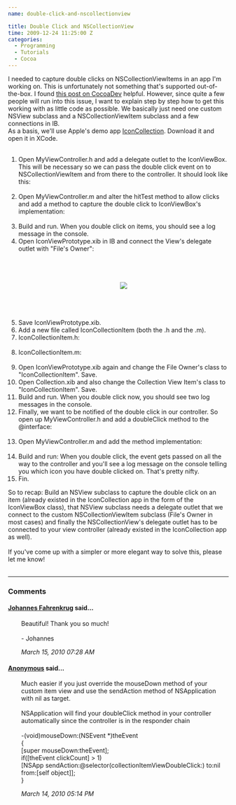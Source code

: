 ```yaml
---
name: double-click-and-nscollectionview

title: Double Click and NSCollectionView
time: 2009-12-24 11:25:00 Z
categories:
  - Programming
  - Tutorials
  - Cocoa
---
```


I needed to capture double clicks on NSCollectionViewItems in an app I'm working on. This is unfortunately not something that's supported out-of-the-box. I found <a href="http://www.cocoadev.com/index.pl?NSCollectionView">this post on CocoaDev</a> helpful. However, since quite a few people will run into this issue, I want to explain step by step how to get this working with as little code as possible. We basically just need one custom NSView subclass and a NSCollectionViewItem subclass and a few connections in IB.<br />
As a basis, we'll use Apple's demo app <a href="http://developer.apple.com/mac/library/samplecode/IconCollection/index.html">IconCollection</a>. Download it and open it in XCode.<br />
<br />

<ol><li>Open MyViewController.h and add a delegate outlet to the IconViewBox. This will be necessary so we can pass the double click event on to NSCollectionViewItem and from there to the controller. It should look like this:<br />
<script src="http://gist.github.com/263135.js?file=gistfile1.m">
</script><br />
</li>
<li>Open MyViewController.m and alter the hitTest method to allow clicks and add a method to capture the double click to IconViewBox's implementation: <br />
<script src="http://gist.github.com/263141.js?file=gistfile1.m">
</script><br />
</li>
<li>Build and run. When you double click on items, you should see a log message in the console. </li>
<li>Open IconViewPrototype.xib in IB and connect the View's delegate outlet with "File's Owner":<br />
<br />
<br />
<br />
<br />
<div class="separator" style="clear: both; text-align: center;"><a href="http://2.bp.blogspot.com/_-dK4R3d1lbc/SzNH2g8C91I/AAAAAAAAA5Y/YnwePdF7vP4/s1600-h/Screen+shot+2009-12-24+at+11.50.34.png" imageanchor="1" style="margin-left: 1em; margin-right: 1em;"><img border="0" src="/assets/archived_posts/Screen+shot+2009-12-24+at+11.50.34_2a364636.png" /></a><br />
</div><br />
<br />
<br />
<br />
</li>
<li>Save IconViewPrototype.xib. </li>
<li>Add a new file called IconCollectionItem (both the .h and the .m).</li>
<li>IconCollectionItem.h:<br />
<script src="http://gist.github.com/263145.js?file=IconCollectionItem.h">
</script><br />
</li>
<li>IconCollectionItem.m:<br />
<script src="http://gist.github.com/263146.js?file=IconCollectionItem.m">
</script><br />
</li>
<li>Open IconViewPrototype.xib again and change the File Owner's class to "IconCollectionItem". Save. </li>
<li>Open Collection.xib and also change the Collection View Item's class to "IconCollectionItem". Save.</li>
<li>Build and run. When you double click now, you should see two log messages in the console.</li>
<li>Finally, we want to be notified of the double click in our controller. So open up MyViewController.h and add a doubleClick method to the @interface:<br />
<script src="http://gist.github.com/263149.js?file=gistfile1.m">
</script><br />
</li>
<li>Open MyViewController.m and add the method implementation: <br />
<script src="http://gist.github.com/263150.js?file=gistfile1.m">
</script><br />
</li>
<li>Build and run: When you double click, the event gets passed on all the way to the controller and you'll see a log message on the console telling you which icon you have double clicked on. That's pretty nifty. </li>
<li>Fin.</li>
</ol><div>So to recap: Build an NSView subclass to capture the double click on an item (already existed in the IconCollection app in the form of the IconViewBox class), that NSView subclass needs a delegate outlet that we connect to the custom NSCollectionViewItem subclass (File's Owner in most cases) and finally the NSCollectionView's delegate outlet has to be connected to your view controller (already existed in the IconCollection app as well).&nbsp;</div><div><br />
</div><div>If you've come up with a simpler or more elegant way to solve this, please let me know!&nbsp;</div>
<br/><hr/><h3>Comments</h3>
<div class="swcomment"><h4><a href="http://www.blogger.com/profile/06650223978538123548">Johannes Fahrenkrug</a> said...</h4>
<p style="margin-left: 30px">Beautiful! Thank you so much!<br /><br />- Johannes</p>
<em class="swlightgray" style="margin-left: 30px">March 15, 2010 07:28 AM</em></div>
<div class="swcomment"><h4><a href="">Anonymous</a> said...</h4>
<p style="margin-left: 30px">Much easier if you just override the mouseDown method of your custom item view and use the sendAction method of NSApplication with nil as target.<br /><br />NSApplication will find your doubleClick method in your controller automatically since the controller is in the responder chain<br /><br />-(void)mouseDown:(NSEvent *)theEvent<br />{<br /> [super mouseDown:theEvent];<br /> if([theEvent clickCount] &gt; 1)<br />  [NSApp sendAction:@selector(collectionItemViewDoubleClick:) to:nil from:[self object]];<br />}</p>
<em class="swlightgray" style="margin-left: 30px">March 14, 2010 05:14 PM</em></div>
